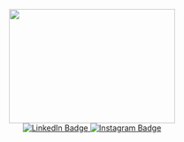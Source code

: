 <div id="header" align="center">
    <image src="https://media.giphy.com/media/wvQIqJyNBOCjK/giphy.gif?cid=790b76119un0xu98wdzm39m4r7oh85p26rw6tlntqwontego&ep=v1_gifs_search&rid=giphy.gif&ct=g" width="300" height="207"
</div>

<div id="badges">
    <a href="www.linkedin.com/in/brooke-vrbanic-01b2652ba">
        <img src="https://img.shields.io/badge/LinkedIn-blue?style=for-the-badge&logo=linkedin&logoColor=white" alt="LinkedIn Badge"/>
    </a>
    <a href="https://www.instagram.com/brooke_vrbanic/">
        <img src=""https://img.shields.io/badge/Instagram-red?style=for-the-badge&logo=instagram&logoColor=white" alt="Instagram Badge"/>
    </a>


<!---
BRVZBABB/BRVZBABB is a ✨ special ✨ repository because its `README.md` (this file) appears on your GitHub profile.
You can click the Preview link to take a look at your changes.
--->
